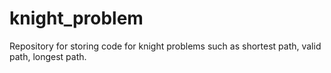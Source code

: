 knight_problem
==============

Repository for storing code for knight problems such as shortest path, valid path, longest path.
